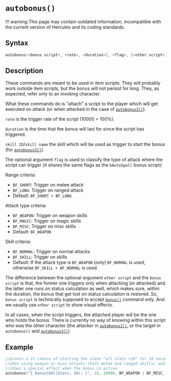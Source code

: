 # `autobonus()`

!!! warning
	This page may contain outdated information, incompatible with the current version of Hercules and its coding standards.

## Syntax

```c
autobonus(<bonus script>, <rate>, <duration>{, <flag>, {<other script>}});
```

## Description

These commands are meant to be used in item scripts. They will probably 
work outside item scripts, but the bonus will not persist for long. They, 
as expected, refer only to an invoking character.

What these commands do is "attach" a script to the player which will get
executed on attack (or when attacked in the case of [`autobonus2()`](autobonus2.md)).

`rate` is the trigger rate of the script (10000 = 100%). 

`duration` is the time that the bonus will last for since the script has 
triggered.

`skill ID`/`skill name` the skill which will be used as trigger to start the 
bonus (for [`autobonus3()`](autobonus3.md)).

The optional argument `flag` is used to classify the type of attack where 
the script can trigger (it shares the same flags as the `bAutoSpell` bonus 
script):

Range criteria:
- `BF_SHORT`:  Trigger on melee attack
- `BF_LONG`:   Trigger on ranged attack
- Default:   `BF_SHORT + BF_LONG`

Attack type criteria:
- `BF_WEAPON`: Trigger on weapon skills
- `BF_MAGIC`:  Trigger on magic skills
- `BF_MISC`:   Trigger on misc skills
- Default:   `BF_WEAPON`

Skill criteria:
- `BF_NORMAL`: Trigger on normal attacks
- `BF_SKILL`:  Trigger on skills
- Default:   If the attack type is `BF_WEAPON` (only) `BF_NORMAL` is used, otherwise `BF_SKILL + BF_NORMAL` is used.

The difference between the optional argument `other script` and the `bonus script` is that, the former one triggers only when attacking (or attacked) 
and the latter one runs on status calculation as well, which makes sure, within the duration, the bonus that get lost on status calculation is 
restored. So, `bonus script` is technically supposed to accept [`bonus()`](bonus.md) command only. And we usually use `other script` to show visual effects.

In all cases, when the script triggers, the attached player will be the one who holds the bonus. There is currently no way of knowing within this
script who was the other character (the attacker in [`autobonus2()`](autobonus2.md), or the target in `autobonus()` and [`autobonus3()`](autobonus3.md)).

## Example

```c
//Grants a 1% chance of starting the state "all stats +10" for 10 seconds 
//when using weapon or misc attacks (both melee and ranged skills) and 
//shows a special effect when the bonus is active.
autobonus("{ bonus(bAllStats, 10); }", 10, 10000, BF_WEAPON | BF_MISC, "{ specialeffect2(EF_FIRESPLASHHIT); }");
```
